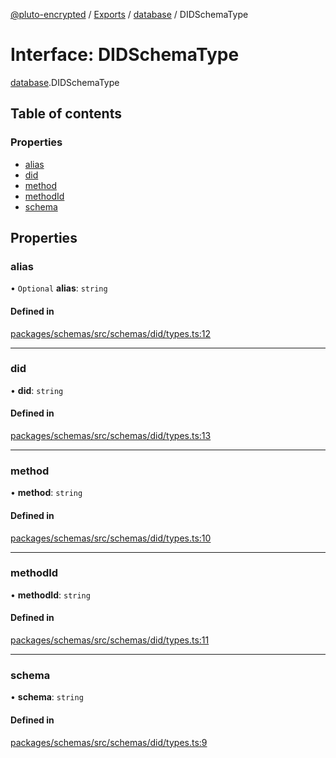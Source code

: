 [@pluto-encrypted](../README.md) / [Exports](../modules.md) / [database](../modules/database-1.md) / DIDSchemaType

# Interface: DIDSchemaType

[database](../modules/database-1.md).DIDSchemaType

## Table of contents

### Properties

- [alias](database-1.DIDSchemaType.md#alias)
- [did](database-1.DIDSchemaType.md#did)
- [method](database-1.DIDSchemaType.md#method)
- [methodId](database-1.DIDSchemaType.md#methodid)
- [schema](database-1.DIDSchemaType.md#schema)

## Properties

### alias

• `Optional` **alias**: `string`

#### Defined in

[packages/schemas/src/schemas/did/types.ts:12](https://github.com/atala-community-projects/pluto-encrypted/blob/a4d8dff/packages/schemas/src/schemas/did/types.ts#L12)

___

### did

• **did**: `string`

#### Defined in

[packages/schemas/src/schemas/did/types.ts:13](https://github.com/atala-community-projects/pluto-encrypted/blob/a4d8dff/packages/schemas/src/schemas/did/types.ts#L13)

___

### method

• **method**: `string`

#### Defined in

[packages/schemas/src/schemas/did/types.ts:10](https://github.com/atala-community-projects/pluto-encrypted/blob/a4d8dff/packages/schemas/src/schemas/did/types.ts#L10)

___

### methodId

• **methodId**: `string`

#### Defined in

[packages/schemas/src/schemas/did/types.ts:11](https://github.com/atala-community-projects/pluto-encrypted/blob/a4d8dff/packages/schemas/src/schemas/did/types.ts#L11)

___

### schema

• **schema**: `string`

#### Defined in

[packages/schemas/src/schemas/did/types.ts:9](https://github.com/atala-community-projects/pluto-encrypted/blob/a4d8dff/packages/schemas/src/schemas/did/types.ts#L9)

